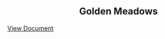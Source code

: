 <!DOCTYPE html>
<html>
<body>
    <h2 style="text-align: center;">Golden Meadows</h2>
    <a href="https://docs.google.com/document/d/11K26dFf95iAxlRggzO0kQ18yUt7x_372BKoQAVwcyHM/edit?usp=sharing">View Document</a>
</body>
</html>
